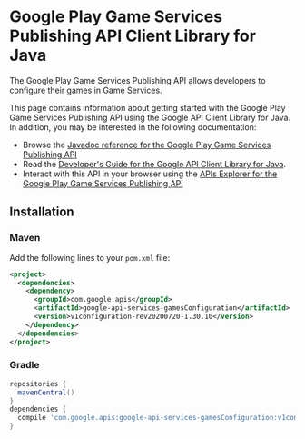 # Google Play Game Services Publishing API Client Library for Java

The Google Play Game Services Publishing API allows developers to configure their games in Game Services.

This page contains information about getting started with the Google Play Game Services Publishing API
using the Google API Client Library for Java. In addition, you may be interested
in the following documentation:

* Browse the [Javadoc reference for the Google Play Game Services Publishing API][javadoc]
* Read the [Developer's Guide for the Google API Client Library for Java][google-api-client].
* Interact with this API in your browser using the [APIs Explorer for the Google Play Game Services Publishing API][api-explorer]

## Installation

### Maven

Add the following lines to your `pom.xml` file:

```xml
<project>
  <dependencies>
    <dependency>
      <groupId>com.google.apis</groupId>
      <artifactId>google-api-services-gamesConfiguration</artifactId>
      <version>v1configuration-rev20200720-1.30.10</version>
    </dependency>
  </dependencies>
</project>
```

### Gradle

```gradle
repositories {
  mavenCentral()
}
dependencies {
  compile 'com.google.apis:google-api-services-gamesConfiguration:v1configuration-rev20200720-1.30.10'
}
```

[javadoc]: https://googleapis.dev/java/google-api-services-gamesConfiguration/latest/index.html
[google-api-client]: https://github.com/googleapis/google-api-java-client/
[api-explorer]: https://developers.google.com/apis-explorer/#p/gamesConfiguration/v1/
